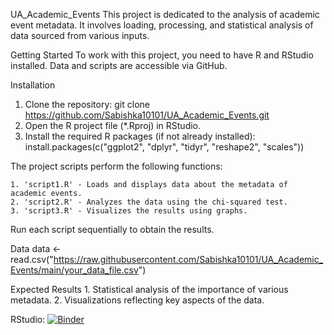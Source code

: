UA_Academic_Events This project is dedicated to the analysis of academic event metadata. It involves loading, processing, and statistical analysis of data sourced from various inputs.

Getting Started
To work with this project, you need to have R and RStudio installed. Data and scripts are accessible via GitHub.

Installation
1. Clone the repository:
   git clone https://github.com/Sabishka10101/UA_Academic_Events.git
3. Open the R project file (*.Rproj) in RStudio.
4. Install the required R packages (if not already installed):
   install.packages(c("ggplot2", "dplyr", "tidyr", "reshape2", "scales"))
   
The project scripts perform the following functions:

    1. 'script1.R' - Loads and displays data about the metadata of academic events.
    2. 'script2.R' - Analyzes the data using the chi-squared test.
    3. 'script3.R' - Visualizes the results using graphs.

Run each script sequentially to obtain the results.

Data
data <- read.csv("https://raw.githubusercontent.com/Sabishka10101/UA_Academic_Events/main/your_data_file.csv")

Expected Results
    1. Statistical analysis of the importance of various metadata.
    2. Visualizations reflecting key aspects of the data.

RStudio: [![Binder](https://mybinder.org/badge_logo.svg)](https://mybinder.org/v2/gh/Sabishka10101/UA_Academic_Events/main)
